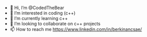 - 👋 Hi, I’m @CodedTheBear
- 👀 I’m interested in coding (c++)
- 🌱 I’m currently learning c++
- 💞️ I’m looking to collaborate on c++ projects
- 📫 How to reach me  https://www.linkedin.com/in/berkinancsae/


